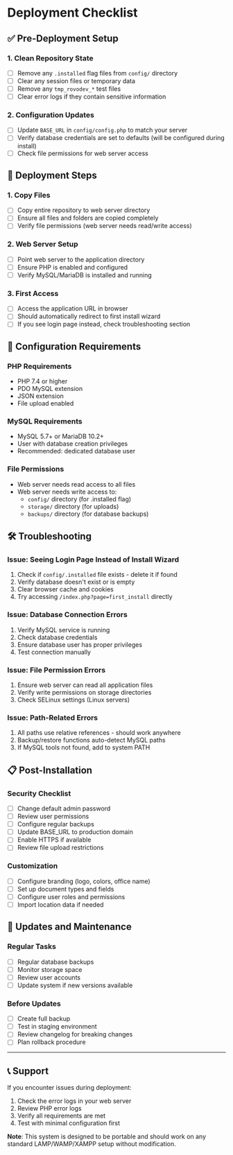 # Deployment Checklist

## ✅ Pre-Deployment Setup

### 1. **Clean Repository State**
- [ ] Remove any `.installed` flag files from `config/` directory
- [ ] Clear any session files or temporary data
- [ ] Remove any `tmp_rovodev_*` test files
- [ ] Clear error logs if they contain sensitive information

### 2. **Configuration Updates**
- [ ] Update `BASE_URL` in `config/config.php` to match your server
- [ ] Verify database credentials are set to defaults (will be configured during install)
- [ ] Check file permissions for web server access

## 🚀 Deployment Steps

### 1. **Copy Files**
- [ ] Copy entire repository to web server directory
- [ ] Ensure all files and folders are copied completely
- [ ] Verify file permissions (web server needs read/write access)

### 2. **Web Server Setup**
- [ ] Point web server to the application directory
- [ ] Ensure PHP is enabled and configured
- [ ] Verify MySQL/MariaDB is installed and running

### 3. **First Access**
- [ ] Access the application URL in browser
- [ ] Should automatically redirect to first install wizard
- [ ] If you see login page instead, check troubleshooting section

## 🔧 Configuration Requirements

### **PHP Requirements**
- PHP 7.4 or higher
- PDO MySQL extension
- JSON extension
- File upload enabled

### **MySQL Requirements**
- MySQL 5.7+ or MariaDB 10.2+
- User with database creation privileges
- Recommended: dedicated database user

### **File Permissions**
- Web server needs read access to all files
- Web server needs write access to:
  - `config/` directory (for .installed flag)
  - `storage/` directory (for uploads)
  - `backups/` directory (for database backups)

## 🛠 Troubleshooting

### **Issue: Seeing Login Page Instead of Install Wizard**
1. Check if `config/.installed` file exists - delete it if found
2. Verify database doesn't exist or is empty
3. Clear browser cache and cookies
4. Try accessing `/index.php?page=first_install` directly

### **Issue: Database Connection Errors**
1. Verify MySQL service is running
2. Check database credentials
3. Ensure database user has proper privileges
4. Test connection manually

### **Issue: File Permission Errors**
1. Ensure web server can read all application files
2. Verify write permissions on storage directories
3. Check SELinux settings (Linux servers)

### **Issue: Path-Related Errors**
1. All paths use relative references - should work anywhere
2. Backup/restore functions auto-detect MySQL paths
3. If MySQL tools not found, add to system PATH

## 📋 Post-Installation

### **Security Checklist**
- [ ] Change default admin password
- [ ] Review user permissions
- [ ] Configure regular backups
- [ ] Update BASE_URL to production domain
- [ ] Enable HTTPS if available
- [ ] Review file upload restrictions

### **Customization**
- [ ] Configure branding (logo, colors, office name)
- [ ] Set up document types and fields
- [ ] Configure user roles and permissions
- [ ] Import location data if needed

## 🔄 Updates and Maintenance

### **Regular Tasks**
- [ ] Regular database backups
- [ ] Monitor storage space
- [ ] Review user accounts
- [ ] Update system if new versions available

### **Before Updates**
- [ ] Create full backup
- [ ] Test in staging environment
- [ ] Review changelog for breaking changes
- [ ] Plan rollback procedure

---

## 📞 Support

If you encounter issues during deployment:

1. Check the error logs in your web server
2. Review PHP error logs
3. Verify all requirements are met
4. Test with minimal configuration first

**Note**: This system is designed to be portable and should work on any standard LAMP/WAMP/XAMPP setup without modification.